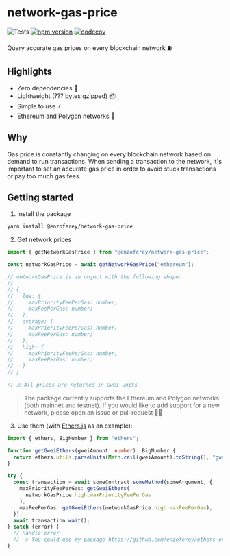 # network-gas-price

![Tests](https://github.com/enzoferey/network-gas-price/actions/workflows/test.yml/badge.svg)
[![npm version](https://badge.fury.io/js/@enzoferey%2Fnetwork-gas-price.svg)](https://badge.fury.io/js/@enzoferey%2Fnetwork-gas-price)
[![codecov](https://codecov.io/gh/enzoferey/network-gas-price/branch/main/graph/badge.svg?token=9amQLrkrar)](https://codecov.io/gh/enzoferey/network-gas-price)

Query accurate gas prices on every blockchain network ⛽️

## Highlights

- Zero dependencies 🧹
- Lightweight (??? bytes gzipped) 📦
- Simple to use ⚡️
- Ethereum and Polygon networks 🚀

## Why

Gas price is constantly changing on every blockchain network based on demand to run transactions. When sending a transaction to the network, it's important to set an accurate gas price in order to avoid stuck transactions or pay too much gas fees.

## Getting started

1. Install the package

```sh
yarn install @enzoferey/network-gas-price
```

2. Get network prices

```ts
import { getNetworkGasPrice } from "@enzoferey/network-gas-price";

const networkGasPrice = await getNetworkGasPrice("ethereum");

// networkGasPrice is an object with the following shape:
//
// {
//   low: {
//     maxPriorityFeePerGas: number;
//     maxFeePerGas: number;
//   },
//   average: {
//     maxPriorityFeePerGas: number;
//     maxFeePerGas: number;
//   },
//   high: {
//     maxPriorityFeePerGas: number;
//     maxFeePerGas: number;
//   }
// }

// ⚠️ All prices are returned in Gwei units
```

> The package currently supports the Ethereum and Polygon networks (both mainnet and testnet). If you would like to add support for a new network, please open an issue or pull request 🙏🏻

3. Use them (with [Ethers.js](https://github.com/ethers-io/ethers.js/) as an example):

```ts
import { ethers, BigNumber } from "ethers";

function getGweiEthers(gweiAmount: number): BigNumber {
  return ethers.utils.parseUnits(Math.ceil(gweiAmount).toString(), "gwei");
}

try {
  const transaction = await someContract.someMethod(someArgument, {
    maxPriorityFeePerGas: getGweiEthers(
      networkGasPrice.high.maxPriorityFeePerGas
    ),
    maxFeePerGas: getGweiEthers(networkGasPrice.high.maxFeePerGas),
  });
  await transaction.wait();
} catch (error) {
  // Handle error
  // -> You could use my package https://github.com/enzoferey/ethers-error-parser for that 😉
}
```
